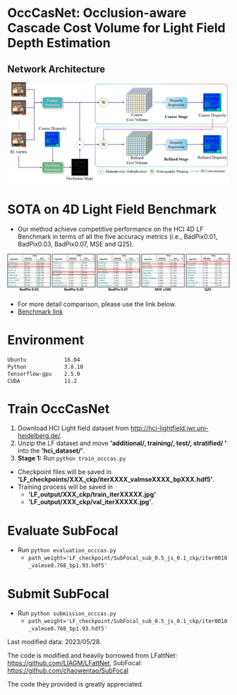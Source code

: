 # OccCasNet: Occlusion-aware Cascade Cost Volume for Light Field Depth Estimation



<!-- [Paper link](https://arxiv.org/pdf/2208.09688) -->



## Network Architecture
![Network Architecture](images/network.png)

# SOTA on 4D Light Field Benchmark
- Our method achieve competitive performance on the HCI 4D LF Benchmark in terms of all the five accuracy
metrics (i.e., BadPix0.01, BadPix0.03, BadPix0.07, MSE and Q25).

<img src="images/benchmark.png" width="555" align=center />  

- For more detail comparison, please use the link below.
- [Benchmark link](https://lightfield-analysis.uni-konstanz.de/benchmark/table?column-type=images&metric=badpix_0070)

# Environment
```
Ubuntu            16.04
Python            3.8.10
Tensorflow-gpu    2.5.0
CUDA              11.2
```

# Train OccCasNet
1. Download HCI Light field dataset from <http://hci-lightfield.iwr.uni-heidelberg.de/>.  
2. Unzip the LF dataset and move **'additional/, training/, test/, stratified/ '** into the **'hci_dataset/'**.
4. **Stage 1:** Run `python train_occcas.py`
  - Checkpoint files will be saved in **'LF_checkpoints/XXX_ckp/iterXXXX_valmseXXXX_bpXXX.hdf5'**.
  - Training process will be saved in 
    - **'LF_output/XXX_ckp/train_iterXXXXX.jpg'**
    - **'LF_output/XXX_ckp/val_iterXXXXX.jpg'**.

# Evaluate SubFocal
- Run `python evaluation_occcas.py`
  - `path_weight='LF_checkpoint/SubFocal_sub_0.5_js_0.1_ckp/iter0010_valmse0.768_bp1.93.hdf5'`

# Submit SubFocal
- Run `python submission_occcas.py`
  - `path_weight='LF_checkpoint/SubFocal_sub_0.5_js_0.1_ckp/iter0010_valmse0.768_bp1.93.hdf5'`
<!-- # Citation
```
@inproceedings{Tsai:2020:ABV,
        author = {Tsai, Yu-Ju and Liu, Yu-Lun and Ouhyoung, Ming and Chuang, Yung-Yu},
        title = {Attention-based View Selection Networks for Light-field Disparity Estimation},
        booktitle = {Proceedings of the 34th Conference on Artificial Intelligence (AAAI)},
        year = {2020}
}
``` -->

Last modified data: 2023/05/28.

The code is modified and heavily borrowed from LFattNet: <https://github.com/LIAGM/LFattNet>, SubFocal: <https://github.com/chaowentao/SubFocal>

The code they provided is greatly appreciated.



